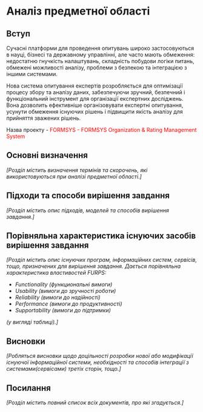 # Аналіз предметної області

## Вступ

Сучасні платформи для проведення опитувань широко застосовуються в науці, бізнесі та державному управлінні, але часто мають обмеження: недостатню гнучкість налаштувань, складність побудови логіки питань, обмежені можливості аналізу, проблеми з безпекою та інтеграцією з іншими системами.

Нова система опитування експертів розробляється для оптимізації процесу збору та аналізу даних, забезпечуючи зручний, безпечний і функціональний інструмент для організації експертних досліджень. Вона дозволить ефективніше організовувати експертні опитування, усунути обмеження існуючих рішень і підвищити якість аналізу для прийняття зважених рішень.

<span> Назва проекту - </span> 
<span style="color:red"> FORMSYS - FORMSYS Organization & Rating Management System</span> 

## Основні визначення

*[Розділ містить визначення термінів та скорочень, які використовуються при аналізі предметної області.]*

## Підходи та способи вирішення завдання

*[Розділ містить опис підходів, моделей та способів вирішення завдання.]*

## Порівняльна характеристика існуючих засобів вирішення завдання

*[Розділ містить опис існуючих програм, інформаційних систем, сервісів, тощо, призначених для вирішення 
завдання. Дається порівняльна характеристика властивостей FURPS:*
- *Functionality (функциональні вимоги)*
- *Usability (вимоги до зручності роботи)*
- *Reliability (вимоги до надійності)*
- *Performance (вимоги до продуктивності)*
- *Supportability (вимоги до підтримки)*

 *(у вигляді таблиці).]*

## Висновки

*[Робляться висновки щодо доцільності розробки нової або модифікації існуючої інформаційної системи, необхідності та способів інтеграції з системами(сервісами) третіх сторін, тощо.]*

## Посилання

*[Розділ містить повний список всіх документів, про які згадується.]*
